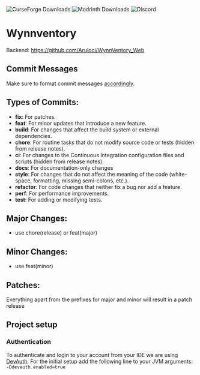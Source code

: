 ![CurseForge Downloads](https://img.shields.io/curseforge/dt/1083173?logo=curseforge&logoColor=%23F16436&label=Downloads&color=%23F16436&link=https%3A%2F%2Fwww.curseforge.com%2Fminecraft%2Fmc-mods%2Fwynnventory)
![Modrinth Downloads](https://img.shields.io/modrinth/dt/CORVJbiT?logo=modrinth&logoColor=%2300AF5C&label=Downloads&color=%2300AF5C&link=https%3A%2F%2Fmodrinth.com%2Fmod%2Fwynnventory)
![Discord](https://img.shields.io/discord/1272858777577586769?logo=Discord&logoColor=%235865F2&color=%235865F2&link=https%3A%2F%2Fdiscord.gg%2Fb6ATfrePuR)

# Wynnventory

Backend: https://github.com/Aruloci/WynnVentory_Web



## Commit Messages
Make sure to format commit messages [accordingly](https://www.conventionalcommits.org/en/v1.0.0/#summary).

## Types of Commits:
- **fix**: For patches.
- **feat**: For minor updates that introduce a new feature.
- **build**: For changes that affect the build system or external dependencies.
- **chore**: For routine tasks that do not modify source code or tests (hidden from release notes).
- **ci**: For changes to the Continuous Integration configuration files and scripts (hidden from release notes).
- **docs**: For documentation-only changes
- **style**: For changes that do not affect the meaning of the code (white-space, formatting, missing semi-colons, etc.).
- **refactor**: For code changes that neither fix a bug nor add a feature.
- **perf**: For performance improvements.
- **test**: For adding or modifying tests.

## Major Changes:
- use chore(release) or feat(major) 

## Minor Changes:
- use feat(minor)

## Patches:
Everything apart from the prefixes for major and minor will result in a patch release

## Project setup
### Authentication
To authenticate and login to your account from your IDE we are using [DevAuth](https://github.com/DJtheRedstoner/DevAuth).
For the initial setup add the following line to your JVM arguments:<br/>
`-Ddevauth.enabled=true`
